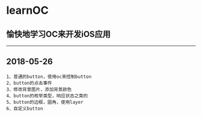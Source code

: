 # learnOC

## 愉快地学习OC来开发iOS应用

***
## 2018-05-26
```
1、普通的button，使用oc来控制button
2、button的点击事件
3、修改背景图片，添加背景颜色
4、button的枚举类型，响应状态之类的
5、button的边框，圆角，使用layer
6、自定义button
```

